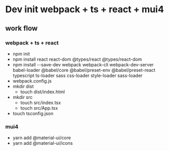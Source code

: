# Dev init webpack + ts + react + mui4

## work flow

### webpack + ts + react

- npm init
- npm install react react-dom @types/react @types/react-dom
- npm install --save-dev webpack webpack-cli webpack-dev-server babel-loader @babel/core @babel/preset-env @babel/preset-react typescript ts-loader sass css-loader style-loader sass-loader
- webpack.config.js
- mkdir dist
  - touch dist/index.html
- mkdir src
  - touch src/index.tsx
  - touch src/App.tsx
- touch tsconfig.json

### mui4

- yarn add @material-ui/core
- yarn add @material-ui/icons
